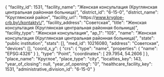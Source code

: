 {
    "facility_id": 1531,
    "facility_name": "Женская консультация (Круглянская центральная районная больница)",
    "district_id": "6-15-0",
    "district_name": "Круглянский район",
    "facility_url": "https:\/\/www.krygloe-crb.by\/kontakty\/",
    "facility_address": "Советская",
    "title": "Женская консультация (Круглянская центральная районная больница)",
    "facility_type": "Женская консультация",
    "ap_1": "105",
    "name": "Женская консультация (Круглянская центральная районная больница)",
    "state": "public institution",
    "stats": [],
    "med_id": 10216080,
    "address": "Советская",
    "devices": [],
    "coord_x_y": {
        "crs": {
            "type": "name",
            "properties": {
                "name": "EPSG:4326"
            }
        },
        "type": "Point",
        "coordinates": [
            29.7954,
            54.2606
        ]
    },
    "place_name": "Круглое",
    "place_type": "city",
    "localties_key": 143,
    "year_of_closing": null,
    "year_of_opening": "0",
    "healthcare_facility_key": 1531,
    "administrative_division_id": "6-15-0"
}